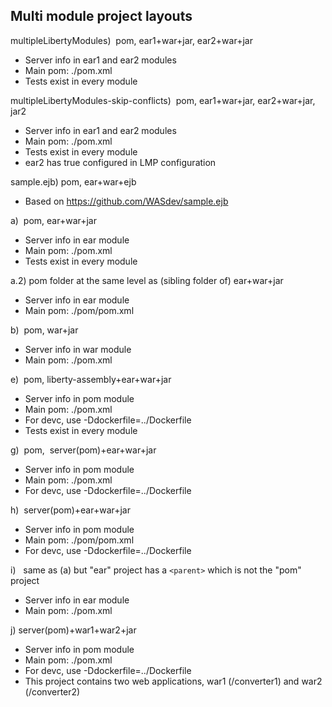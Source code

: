 ## Multi module project layouts

multipleLibertyModules)  pom, ear1+war+jar, ear2+war+jar
- Server info in ear1 and ear2 modules
- Main pom: ./pom.xml
- Tests exist in every module

multipleLibertyModules-skip-conflicts)  pom, ear1+war+jar, ear2+war+jar, jar2
- Server info in ear1 and ear2 modules
- Main pom: ./pom.xml
- Tests exist in every module
- ear2 has <skip>true</skip> configured in LMP configuration

sample.ejb) pom, ear+war+ejb
- Based on https://github.com/WASdev/sample.ejb

a)  pom, ear+war+jar
- Server info in ear module
- Main pom: ./pom.xml
- Tests exist in every module

a.2) pom folder at the same level as (sibling folder of) ear+war+jar
- Server info in ear module
 - Main pom: ./pom/pom.xml

b)  pom, war+jar
- Server info in war module
- Main pom: ./pom.xml

e)  pom, liberty-assembly+ear+war+jar    
- Server info in pom module
- Main pom: ./pom.xml
- For devc, use -Ddockerfile=../Dockerfile
- Tests exist in every module

g)  pom,  server(pom)+ear+war+jar    
- Server info in pom module
- Main pom: ./pom.xml
- For devc, use -Ddockerfile=../Dockerfile

h)  server(pom)+ear+war+jar    
- Server info in pom module
- Main pom: ./pom/pom.xml
- For devc, use -Ddockerfile=../Dockerfile

i)   same as (a) but "ear" project has a `<parent>` which is not the "pom" project
- Server info in ear module
- Main pom: ./pom.xml

j) server(pom)+war1+war2+jar
- Server info in pom module
- Main pom: ./pom.xml
- For devc, use -Ddockerfile=../Dockerfile
- This project contains two web applications, war1 (/converter1) and war2 (/converter2)
